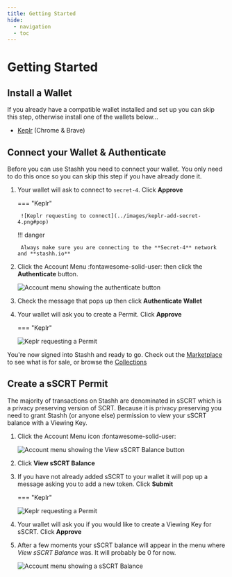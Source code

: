 ```yaml
---
title: Getting Started
hide:
  - navigation
  - toc
---
```


# Getting Started

## Install a Wallet

If you already have a compatible wallet installed and set up you can skip this step, otherwise install one of the wallets below...

- [Keplr](https://chrome.google.com/webstore/detail/keplr/dmkamcknogkgcdfhhbddcghachkejeap) (Chrome & Brave)

## Connect your Wallet & Authenticate

Before you can use Stashh you need to connect your wallet. You only need to do this once so you can skip this step if you have already done it.

1. Your wallet will ask to connect to `secret-4`. Click **Approve**

    === "Keplr"

        ![Keplr requesting to connect](../images/keplr-add-secret-4.png#pop)

    !!! danger

        Always make sure you are connecting to the **Secret-4** network and **stashh.io**

2. Click the Account Menu :fontawesome-solid-user: then click the **Authenticate** button.

    ![Account menu showing the authenticate button](../images/account-menu-unauthenticated.png#pop)

3. Check the message that pops up then click **Authenticate Wallet**
4. Your wallet will ask you to create a Permit. Click **Approve**

    === "Keplr"

    ![Keplr requesting a Permit](../images/keplr-query-permit.png#pop)

You're now signed into Stashh and ready to go. Check out the [Marketplace](https://stashh.io/marketplace?sort=listing_date+desc&status=buy_now%2Cauction) to see what is for sale, or browse the [Collections](https://stashh.io/collections)

## Create a sSCRT Permit

The majority of transactions on Stashh are denominated in sSCRT which is a privacy preserving version of SCRT. Because it is privacy preserving you need to grant Stashh (or anyone else) permission to view your sSCRT balance with a Viewing Key.

1. Click the Account Menu icon :fontawesome-solid-user:

    ![Account menu showing the View sSCRT Balance button](../images/account-menu-show-balance.png#pop)

2. Click **View sSCRT Balance**
3. If you have not already added sSCRT to your wallet it will pop up a message asking you to add a new token. Click **Submit**

    === "Keplr"

    ![Keplr requesting a Permit](../images/keplr-query-permit.png#pop)

4. Your wallet will ask you if you would like to create a Viewing Key for sSCRT. Click **Approve**
5. After a few moments your sSCRT balance will appear in the menu where *View sSCRT Balance* was. It will probably be 0 for now.

    ![Account menu showing a sSCRT Balance](../images/account-menu-complete.png#pop)